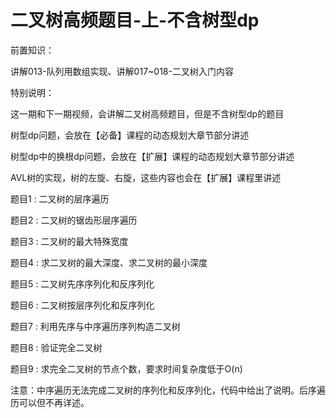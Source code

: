 # 二叉树高频题目-上-不含树型dp

前置知识：

讲解013\-队列用数组实现、讲解017~018\-二叉树入门内容

特别说明：

这一期和下一期视频，会讲解二叉树高频题目，但是不含树型dp的题目

树型dp问题，会放在【必备】课程的动态规划大章节部分讲述

树型dp中的换根dp问题，会放在【扩展】课程的动态规划大章节部分讲述

AVL树的实现，树的左旋、右旋，这些内容也会在【扩展】课程里讲述

题目1 : 二叉树的层序遍历

题目2 : 二叉树的锯齿形层序遍历

题目3 : 二叉树的最大特殊宽度

题目4 : 求二叉树的最大深度、求二叉树的最小深度

题目5 : 二叉树先序序列化和反序列化

题目6 : 二叉树按层序列化和反序列化

题目7 : 利用先序与中序遍历序列构造二叉树

题目8 : 验证完全二叉树

题目9 : 求完全二叉树的节点个数，要求时间复杂度低于O\(n\)

注意：中序遍历无法完成二叉树的序列化和反序列化，代码中给出了说明。后序遍历可以但不再详述。

